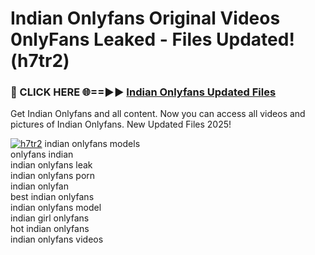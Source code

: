 # Indian Onlyfans Original Videos 0nlyFans Leaked - Files Updated! (h7tr2)

<h3>🔴 CLICK HERE 🌐==►► <a href="https://tinyurl.com/x26r9saj" rel="nofollow">Indian Onlyfans Updated Files</a></h3>

Get Indian Onlyfans and all content. Now you can access all videos and pictures of Indian Onlyfans. New Updated Files 2025!

[![h7tr2](https://i.imgur.com/LkgZPqh.gif)](https://tinyurl.com/x26r9saj)
indian onlyfans models<br>
onlyfans indian<br>
indian onlyfans leak<br>
indian onlyfans porn<br>
indian onlyfan<br>
best indian onlyfans<br>
indian onlyfans model<br>
indian girl onlyfans<br>
hot indian onlyfans<br>
indian onlyfans videos
